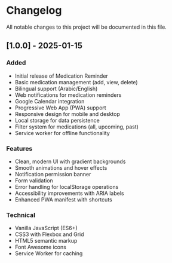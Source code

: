 # Changelog

All notable changes to this project will be documented in this file.

## [1.0.0] - 2025-01-15

### Added
- Initial release of Medication Reminder
- Basic medication management (add, view, delete)
- Bilingual support (Arabic/English)
- Web notifications for medication reminders
- Google Calendar integration
- Progressive Web App (PWA) support
- Responsive design for mobile and desktop
- Local storage for data persistence
- Filter system for medications (all, upcoming, past)
- Service worker for offline functionality

### Features
- Clean, modern UI with gradient backgrounds
- Smooth animations and hover effects
- Notification permission banner
- Form validation
- Error handling for localStorage operations
- Accessibility improvements with ARIA labels
- Enhanced PWA manifest with shortcuts

### Technical
- Vanilla JavaScript (ES6+)
- CSS3 with Flexbox and Grid
- HTML5 semantic markup
- Font Awesome icons
- Service Worker for caching